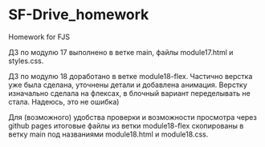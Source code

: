 # SF-Drive_homework
Homework for FJS

ДЗ по модулю 17 выполнено в ветке main, файлы module17.html и styles.css.

ДЗ по модулю 18 доработано в ветке module18-flex. Частично верстка уже была сделана, уточнены детали и добавлена анимация. 
Верстку изначально сделала на флексах, в блочный вариант переделывать не стала. Надеюсь, это не ошибка)

Для (возможного) удобства проверки и возможности просмотра через github pages итоговые файлы из ветки module18-flex скопированы в ветку main под названиями module18.html и module18.css.
